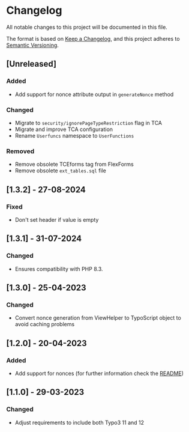 # Changelog

All notable changes to this project will be documented in this file.

The format is based on [Keep a Changelog](https://keepachangelog.com/en/1.0.0/),
and this project adheres to [Semantic Versioning](https://semver.org/spec/v2.0.0.html).

## [Unreleased]

### Added
- Add support for nonce attribute output in `generateNonce` method

### Changed
- Migrate to `security/ignorePageTypeRestriction` flag in TCA
- Migrate and improve TCA configuration
- Rename `Userfuncs` namespace to `UserFunctions`

### Removed
- Remove obsolete TCEforms tag from FlexForms
- Remove obsolete `ext_tables.sql` file

## [1.3.2] - 27-08-2024

### Fixed
- Don't set header if value is empty

## [1.3.1] - 31-07-2024

### Changed
- Ensures compatibility with PHP 8.3.

## [1.3.0] - 25-04-2023

### Changed
- Convert nonce generation from ViewHelper to TypoScript object to avoid caching problems

## [1.2.0] - 20-04-2023

### Added
- Add support for nonces (for further information check the [README](README.md))

## [1.1.0] - 29-03-2023

### Changed
- Adjust requirements to include both Typo3 11 and 12
